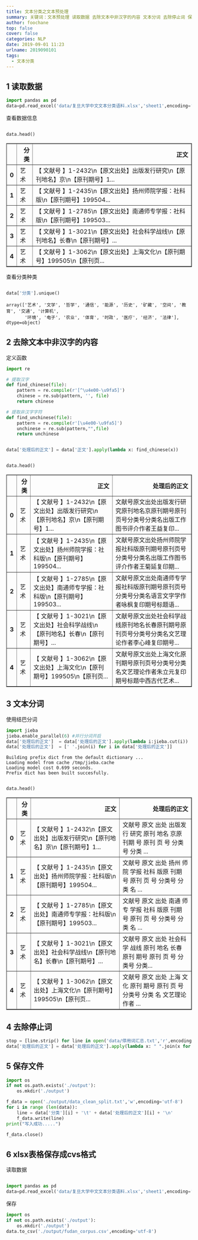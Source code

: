 ```yaml
---
title: 文本分类之文本预处理
summary: 关键词：文本预处理 读取数据 去除文本中非汉字的内容 文本分词 去除停止词 保存文件 xlsx表格保存成cvs格式
author: foochane
top: false
cover: false
categories: NLP
date: 2019-09-01 11:23
urlname: 2019090101
tags:
  - 文本分类
---
```




## 1 读取数据


```python
import pandas as pd
data=pd.read_excel('data/复旦大学中文文本分类语料.xlsx','sheet1',encoding='utf-8') 
```

查看数据信息

```python

data.head()

```


<div>
<style scoped>
    .dataframe tbody tr th:only-of-type {
        vertical-align: middle;
    }

    .dataframe tbody tr th {
        vertical-align: top;
    }

    .dataframe thead th {
        text-align: right;
    }
</style>
<table border="1" class="dataframe">
  <thead>
    <tr style="text-align: right;">
      <th></th>
      <th>分类</th>
      <th>正文</th>
    </tr>
  </thead>
  <tbody>
    <tr>
      <th>0</th>
      <td>艺术</td>
      <td>﻿【 文献号 】1-2432\n【原文出处】出版发行研究\n【原刊地名】京\n【原刊期号】1...</td>
    </tr>
    <tr>
      <th>1</th>
      <td>艺术</td>
      <td>﻿【 文献号 】1-2435\n【原文出处】扬州师院学报：社科版\n【原刊期号】199504...</td>
    </tr>
    <tr>
      <th>2</th>
      <td>艺术</td>
      <td>﻿【 文献号 】1-2785\n【原文出处】南通师专学报：社科版\n【原刊期号】199503...</td>
    </tr>
    <tr>
      <th>3</th>
      <td>艺术</td>
      <td>﻿【 文献号 】1-3021\n【原文出处】社会科学战线\n【原刊地名】长春\n【原刊期号】...</td>
    </tr>
    <tr>
      <th>4</th>
      <td>艺术</td>
      <td>﻿【 文献号 】1-3062\n【原文出处】上海文化\n【原刊期号】199505\n【原刊页...</td>
    </tr>
  </tbody>
</table>
</div>


查看分类种类
```python

data['分类'].unique()

```

```
array(['艺术', '文学', '哲学', '通信', '能源', '历史', '矿藏', '空间', '教育', '交通', '计算机',
       '环境', '电子', '农业', '体育', '时政', '医疗', '经济', '法律'], dtype=object)
```
## 2 去除文本中非汉字的内容

定义函数

```python
import re

# 提取汉字
def find_chinese(file):
    pattern = re.compile(r'[^\u4e00-\u9fa5]')
    chinese = re.sub(pattern, '', file)
    return chinese

# 提取非汉字字符
def find_unchinese(file):
    pattern = re.compile(r'[\u4e00-\u9fa5]')
    unchinese = re.sub(pattern,"",file)
    return unchinese

```

```python

data['处理后的正文'] = data['正文'].apply(lambda x: find_chinese(x))

```


```python

data.head()

```




<div>
<style scoped>
    .dataframe tbody tr th:only-of-type {
        vertical-align: middle;
    }

    .dataframe tbody tr th {
        vertical-align: top;
    }

    .dataframe thead th {
        text-align: right;
    }
</style>
<table border="1" class="dataframe">
  <thead>
    <tr style="text-align: right;">
      <th></th>
      <th>分类</th>
      <th>正文</th>
      <th>处理后的正文</th>
    </tr>
  </thead>
  <tbody>
    <tr>
      <th>0</th>
      <td>艺术</td>
      <td>﻿【 文献号 】1-2432\n【原文出处】出版发行研究\n【原刊地名】京\n【原刊期号】1...</td>
      <td>文献号原文出处出版发行研究原刊地名京原刊期号原刊页号分类号分类名出版工作图书评介作者王益复印...</td>
    </tr>
    <tr>
      <th>1</th>
      <td>艺术</td>
      <td>﻿【 文献号 】1-2435\n【原文出处】扬州师院学报：社科版\n【原刊期号】199504...</td>
      <td>文献号原文出处扬州师院学报社科版原刊期号原刊页号分类号分类名出版工作图书评介作者王菊延复印期...</td>
    </tr>
    <tr>
      <th>2</th>
      <td>艺术</td>
      <td>﻿【 文献号 】1-2785\n【原文出处】南通师专学报：社科版\n【原刊期号】199503...</td>
      <td>文献号原文出处南通师专学报社科版原刊期号原刊页号分类号分类名语言文字学作者咏枫复印期号标题语...</td>
    </tr>
    <tr>
      <th>3</th>
      <td>艺术</td>
      <td>﻿【 文献号 】1-3021\n【原文出处】社会科学战线\n【原刊地名】长春\n【原刊期号】...</td>
      <td>文献号原文出处社会科学战线原刊地名长春原刊期号原刊页号分类号分类名文艺理论作者李心峰复印期号...</td>
    </tr>
    <tr>
      <th>4</th>
      <td>艺术</td>
      <td>﻿【 文献号 】1-3062\n【原文出处】上海文化\n【原刊期号】199505\n【原刊页...</td>
      <td>文献号原文出处上海文化原刊期号原刊页号分类号分类名文艺理论作者朱立元复印期号标题中西古代艺术...</td>
    </tr>
  </tbody>
</table>
</div>



## 3 文本分词

使用结巴分词

```python
import jieba
jieba.enable_parallel(6) #并行分词开启
data['处理后的正文']  = data['处理后的正文'].apply(lambda i:jieba.cut(i))
data['处理后的正文']  = [' '.join(i) for i in data['处理后的正文']]
```

    Building prefix dict from the default dictionary ...
    Loading model from cache /tmp/jieba.cache
    Loading model cost 0.699 seconds.
    Prefix dict has been built succesfully.



```python

data.head()

```




<div>
<style scoped>
    .dataframe tbody tr th:only-of-type {
        vertical-align: middle;
    }

    .dataframe tbody tr th {
        vertical-align: top;
    }

    .dataframe thead th {
        text-align: right;
    }
</style>
<table border="1" class="dataframe">
  <thead>
    <tr style="text-align: right;">
      <th></th>
      <th>分类</th>
      <th>正文</th>
      <th>处理后的正文</th>
    </tr>
  </thead>
  <tbody>
    <tr>
      <th>0</th>
      <td>艺术</td>
      <td>﻿【 文献号 】1-2432\n【原文出处】出版发行研究\n【原刊地名】京\n【原刊期号】1...</td>
      <td>文献号 原文 出处 出版发行 研究 原刊 地名 京原 刊期 号 原刊 页 号 分类号 分类 ...</td>
    </tr>
    <tr>
      <th>1</th>
      <td>艺术</td>
      <td>﻿【 文献号 】1-2435\n【原文出处】扬州师院学报：社科版\n【原刊期号】199504...</td>
      <td>文献号 原文 出处 扬州 师院 学报 社科 版原 刊期 号 原刊 页 号 分类号 分类 名 ...</td>
    </tr>
    <tr>
      <th>2</th>
      <td>艺术</td>
      <td>﻿【 文献号 】1-2785\n【原文出处】南通师专学报：社科版\n【原刊期号】199503...</td>
      <td>文献号 原文 出处 南通 师专 学报 社科 版原 刊期 号 原刊 页 号 分类号 分类 名 ...</td>
    </tr>
    <tr>
      <th>3</th>
      <td>艺术</td>
      <td>﻿【 文献号 】1-3021\n【原文出处】社会科学战线\n【原刊地名】长春\n【原刊期号】...</td>
      <td>文献号 原文 出处 社会科学 战线 原刊 地名 长春 原刊 期号 原刊 页 号 分类号 分类...</td>
    </tr>
    <tr>
      <th>4</th>
      <td>艺术</td>
      <td>﻿【 文献号 】1-3062\n【原文出处】上海文化\n【原刊期号】199505\n【原刊页...</td>
      <td>文献号 原文 出处 上海 文化 原刊 期号 原刊 页 号 分类号 分类 名 文艺理论 作者 ...</td>
    </tr>
  </tbody>
</table>
</div>



## 4 去除停止词


```python
stop = [line.strip() for line in open('data/停用词汇总.txt','r',encoding='utf-8').readlines()]
data['处理后的正文'] = data['处理后的正文'].apply(lambda x: " ".join(x for x in x.split() if x not in stop))
```

## 5 保存文件


```python
import os 
if not os.path.exists('./output'):
    os.mkdir('./output')

f_data = open('./output/data_clean_split.txt','w',encoding='utf-8')
for i in range (len(data)):
    line = data['分类'][i] + '\t' + data['处理后的正文'][i] + '\n'
    f_data.write(line)
print("写入成功.....")

f_data.close()
```

## 6 xlsx表格保存成cvs格式

读取数据

```python

import pandas as pd
data=pd.read_excel('data/复旦大学中文文本分类语料.xlsx','sheet1',encoding='utf-8')

```
保存
```python
import os 
if not os.path.exists('./output'):
    os.mkdir('./output')
data.to_csv('./output/fudan_corpus.csv',encoding='utf-8')
```